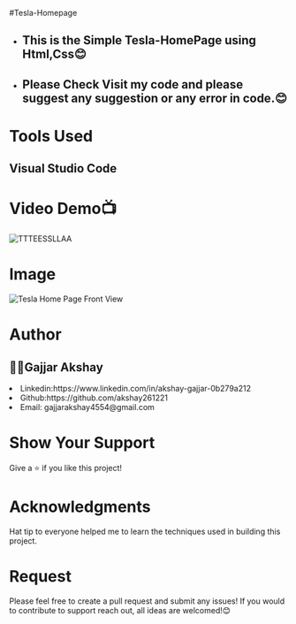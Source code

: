 #Tesla-Homepage
<ul>
<li>
<h2>This is the Simple Tesla-HomePage using Html,Css😊</h2></li>
<li><h2>Please Check Visit my code and please suggest any suggestion or any error in code.😊</h2></li>
</ul>

<h1>Tools Used</h1>
<h2>Visual Studio Code</h2>
<h1>Video Demo📺</h1>

![TTTEESSLLAA](https://user-images.githubusercontent.com/96619363/177493325-bb73f7b9-b939-495e-92f3-fa8475ff8098.gif)

<h1>Image</h1>

![Tesla Home Page Front View](https://user-images.githubusercontent.com/96619363/177495416-13eff488-48ca-45af-9537-2767659548bb.jpg)


<h1>Author</h1>
<h2>🧑‍💼Gajjar Akshay</h2>
<li>Linkedin:https://www.linkedin.com/in/akshay-gajjar-0b279a212</li>
<li>Github:https://github.com/akshay261221</li>
<li>Email: gajjarakshay4554@gmail.com </li>

<h1>Show Your Support</h1>
Give a ⭐️ if you like this project!

<h1>Acknowledgments</h1>
Hat tip to everyone helped me to learn the techniques used in building this project.

<h1>Request</h1>
Please feel free to create a pull request and submit any issues! If you would to contribute to support reach out, all ideas are welcomed!😊
